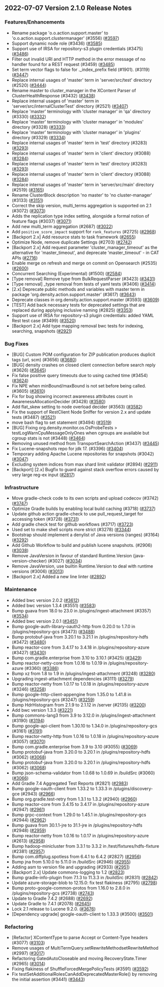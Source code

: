 ## 2022-07-07 Version 2.1.0 Release Notes

### Features/Enhancements

* Rename package 'o.o.action.support.master' to 'o.o.action.support.clustermanager' (#3556) ([#3597](https://github.com/density-project/density/pull/3597))
* Support dynamic node role (#3436) ([#3585](https://github.com/density-project/density/pull/3585))
* Support use of IRSA for repository-s3 plugin credentials (#3475) ([#3486](https://github.com/density-project/density/pull/3486))
* Filter out invalid URI and HTTP method in the error message of no handler found for a REST request (#3459) ([#3485](https://github.com/density-project/density/pull/3485))
* Set term vector flags to false for ._index_prefix field (#1901). (#3119) ([#3447](https://github.com/density-project/density/pull/3447))
* Replace internal usages of 'master' term in 'server/src/test' directory (#2520) ([#3444](https://github.com/density-project/density/pull/3444))
* Rename master to cluster_manager in the XContent Parser of ClusterHealthResponse (#3432) ([#3438](https://github.com/density-project/density/pull/3438))
* Replace internal usages of 'master' term in 'server/src/internalClusterTest' directory (#2521) ([#3407](https://github.com/density-project/density/pull/3407))
* Replace 'master' terminology with 'cluster manager' in 'qa' directory (#3330) ([#3332](https://github.com/density-project/density/pull/3332))
* Replace 'master' terminology with 'cluster manager' in 'modules' directory (#3328) ([#3333](https://github.com/density-project/density/pull/3333))
* Replace 'master' terminology with 'cluster manager' in 'plugins' directory (#3329) ([#3334](https://github.com/density-project/density/pull/3334))
* Replace internal usages of 'master' term in 'test' directory (#3283) ([#3293](https://github.com/density-project/density/pull/3293))
* Replace internal usages of 'master' term in 'client' directory (#3088) ([#3284](https://github.com/density-project/density/pull/3284))
* Replace internal usages of 'master' term in 'test' directory (#3283) ([#3293](https://github.com/density-project/density/pull/3293))
* Replace internal usages of 'master' term in 'client' directory (#3088) ([#3284](https://github.com/density-project/density/pull/3284))
* Replace internal usages of 'master' term in 'server/src/main' directory (#2519) ([#3165](https://github.com/density-project/density/pull/3165))
* Rename ClusterBlock description 'no master' to 'no cluster-manager' (#3133) ([#3151](https://github.com/density-project/density/pull/3151))
* Correct the skip version, multi_terms aggregation is supported on 2.1 (#3072) ([#3073](https://github.com/density-project/density/pull/3073))
* Adds the replication type index setting, alongside a formal notion of feature flags (#3037) ([#3071](https://github.com/density-project/density/pull/3071))
* Add new multi_term aggregation (#2687) ([#3022](https://github.com/density-project/density/pull/3022))
* Add `positive_score_impact` support for `rank_features` (#2725) ([#2968](https://github.com/density-project/density/pull/2968))
* [Backport 2.x] Add resource stats to task framework ([#2655](https://github.com/density-project/density/pull/2655))
* Optimize Node, remove duplicate Settings (#2703) ([#2742](https://github.com/density-project/density/pull/2742))
* [Backport 2.x] Add request parameter 'cluster_manager_timeout' as the alternative for 'master_timeout', and deprecate 'master_timeout' - in CAT APIs ([#2716](https://github.com/density-project/density/pull/2716))
* Enable merge on refresh and merge on commit on Opensearch (#2535) ([#2600](https://github.com/density-project/density/pull/2600))
* Concurrent Searching (Experimental) (#1500) ([#2584](https://github.com/density-project/density/pull/2584))
* [Type removal] Remove type from BulkRequestParser (#3423) ([#3431](https://github.com/density-project/density/pull/3431))
* [Type removal] _type removal from tests of yaml tests (#3406) ([#3414](https://github.com/density-project/density/pull/3414))
* [2.x] Deprecate public methods and variables with master term in package 'org.density.action.support.master' (#3617) ([#3643](https://github.com/density-project/density/pull/3643))
* Deprecate classes in org.density.action.support.master (#3593) ([#3609](https://github.com/density-project/density/pull/3609))
* [TEST] Add back necessary tests for deprecated settings that are replaced during applying inclusive naming (#2825) ([#3353](https://github.com/density-project/density/pull/3353))
* Support use of IRSA for repository-s3 plugin credentials: added YAML Rest test case (#3499) ([#3520](https://github.com/density-project/density/pull/3520))
* [Backport 2.x] Add type mapping removal bwc tests for indexing, searching, snapshots ([#2921](https://github.com/density-project/density/pull/2921))


### Bug Fixes

* [BUG] Custom POM configuration for ZIP publication produces duplicit tags (url, scm) (#3656) ([#3680](https://github.com/density-project/density/pull/3680))
* [BUG] density crashes on closed client connection before search reply (#3626) ([#3645](https://github.com/density-project/density/pull/3645))
* Fix false positive query timeouts due to using cached time (#3454) ([#3624](https://github.com/density-project/density/pull/3624))
* Fix NPE when minBound/maxBound is not set before being called. (#3605) ([#3610](https://github.com/density-project/density/pull/3610))
* Fix for bug showing incorrect awareness attributes count in AwarenessAllocationDecider (#3428) ([#3580](https://github.com/density-project/density/pull/3580))
* Add flat_skew setting to node overload decider (#3563) ([#3582](https://github.com/density-project/density/pull/3582))
* Fix the support of RestClient Node Sniffer for version 2.x and update tests (#3487) ([#3521](https://github.com/density-project/density/pull/3521))
* move bash flag to set statement (#3494) ([#3519](https://github.com/density-project/density/pull/3519))
* [BUG] Fixing org.density.monitor.os.OsProbeTests > testLogWarnCpuMessageOnlyOnes when cgroups are available but cgroup stats is not (#3448) ([#3464](https://github.com/density-project/density/pull/3464))
* Removing unused method from TransportSearchAction (#3437) ([#3445](https://github.com/density-project/density/pull/3445))
* Fix Lucene-snapshots repo for jdk 17. (#3396) ([#3404](https://github.com/density-project/density/pull/3404))
* Temporary adding Apache Lucene repositories for snapshots (#3042) ([#3047](https://github.com/density-project/density/pull/3047))
* Excluding system indices from max shard limit validator (#2894) ([#2911](https://github.com/density-project/density/pull/2911))
* [Backport] [2.x] Bugfix to guard against stack overflow errors caused by very large reg-ex input  ([#2817](https://github.com/density-project/density/pull/2817))

### Infrastructure

* Move gradle-check code to its own scripts and upload codecov (#3742) ([#3747](https://github.com/density-project/density/pull/3747))
* Optimize Gradle builds by enabling local build caching (#3718) ([#3737](https://github.com/density-project/density/pull/3737))
* Update github action gradle-check to use pull_request_target for accessing token (#3728) ([#3731](https://github.com/density-project/density/pull/3731))
* Add gradle check test for github workflows (#3717) ([#3723](https://github.com/density-project/density/pull/3723))
* Used set to make shell scripts more strict (#3278) ([#3344](https://github.com/density-project/density/pull/3344))
* Bootstrap should implement a denylist of Java versions (ranges) (#3164) ([#3292](https://github.com/density-project/density/pull/3292))
* Add Github Workflow to build and publish lucene snapshots. (#2906) ([#3038](https://github.com/density-project/density/pull/3038))
* Remove JavaVersion in favour of standard Runtime.Version (java-version-checker) (#3027) ([#3034](https://github.com/density-project/density/pull/3034))
* Remove JavaVersion, use builtin Runtime.Version to deal with runtime versions (#3006) ([#3013](https://github.com/density-project/density/pull/3013))
* [Backport 2.x] Added a new line linter ([#2892](https://github.com/density-project/density/pull/2892))

### Maintenance

* Added bwc version 2.0.2 ([#3612](https://github.com/density-project/density/pull/3612))
* Added bwc version 1.3.4 (#3551) ([#3583](https://github.com/density-project/density/pull/3583))
* Bump guava from 18.0 to 23.0 in /plugins/ingest-attachment (#3357) ([#3534](https://github.com/density-project/density/pull/3534))
* Added bwc version 2.0.1 ([#3451](https://github.com/density-project/density/pull/3451))
* Bump google-auth-library-oauth2-http from 0.20.0 to 1.7.0 in /plugins/repository-gcs (#3473) ([#3488](https://github.com/density-project/density/pull/3488))
* Bump protobuf-java from 3.20.1 to 3.21.1 in /plugins/repository-hdfs (#3472) ([#3480](https://github.com/density-project/density/pull/3480))
* Bump reactor-core from 3.4.17 to 3.4.18 in /plugins/repository-azure (#3427) ([#3430](https://github.com/density-project/density/pull/3430))
* Bump com.gradle.enterprise from 3.10 to 3.10.1 (#3425) ([#3429](https://github.com/density-project/density/pull/3429))
* Bump reactor-netty-core from 1.0.16 to 1.0.19 in /plugins/repository-azure (#3360) ([#3386](https://github.com/density-project/density/pull/3386))
* Bump xz from 1.8 to 1.9 in /plugins/ingest-attachment (#3248) ([#3280](https://github.com/density-project/density/pull/3280))
* Upgrading ingest-attachment dependencies (#3111) ([#3279](https://github.com/density-project/density/pull/3279))
* Bump reactor-netty from 1.0.17 to 1.0.18 in /plugins/repository-azure (#3246) ([#3258](https://github.com/density-project/density/pull/3258))
* Bump google-http-client-appengine from 1.35.0 to 1.41.8 in /plugins/repository-gcs (#3247) ([#3259](https://github.com/density-project/density/pull/3259))
* Bump HdrHistogram from 2.1.9 to 2.1.12 in /server (#2135) ([#3200](https://github.com/density-project/density/pull/3200))
* Add bwc version 1.3.3 ([#3221](https://github.com/density-project/density/pull/3221))
* Bump commons-lang3 from 3.9 to 3.12.0 in /plugins/ingest-attachment (#3190) ([#3194](https://github.com/density-project/density/pull/3194))
* Bump google-api-client from 1.30.10 to 1.34.0 in /plugins/repository-gcs (#3161) ([#3191](https://github.com/density-project/density/pull/3191))
* Bump reactor-netty-http from 1.0.16 to 1.0.18 in /plugins/repository-azure (#3057) ([#3070](https://github.com/density-project/density/pull/3070))
* Bump com.gradle.enterprise from 3.9 to 3.10 (#3055) ([#3069](https://github.com/density-project/density/pull/3069))
* Bump protobuf-java from 3.20.0 to 3.20.1 in /plugins/repository-hdfs (#3062) ([#3068](https://github.com/density-project/density/pull/3068))
* Bump protobuf-java from 3.20.0 to 3.20.1 in /plugins/repository-hdfs (#3062) ([#3068](https://github.com/density-project/density/pull/3068))
* Bump json-schema-validator from 1.0.68 to 1.0.69 in /buildSrc (#3060) ([#3066](https://github.com/density-project/density/pull/3066))
* Add Gradle 7.4 Aggregated Test Reports (#2821) ([#2983](https://github.com/density-project/density/pull/2983))
* Bump google-oauth-client from 1.33.2 to 1.33.3 in /plugins/discovery-gce (#2943) ([#2966](https://github.com/density-project/density/pull/2966))
* Bump org.gradle.test-retry from 1.3.1 to 1.3.2 (#2940) ([#2960](https://github.com/density-project/density/pull/2960))
* Bump reactor-core from 3.4.15 to 3.4.17 in /plugins/repository-azure (#2947) ([#2961](https://github.com/density-project/density/pull/2961))
* Bump grpc-context from 1.29.0 to 1.45.1 in /plugins/repository-gcs (#2944) ([#2962](https://github.com/density-project/density/pull/2962))
* Bump guava from 30.1.1-jre to 31.1-jre in /plugins/repository-hdfs (#2948) ([#2959](https://github.com/density-project/density/pull/2959))
* Bump reactor-netty from 1.0.16 to 1.0.17 in /plugins/repository-azure (#2613) ([#2958](https://github.com/density-project/density/pull/2958))
* Bump hadoop-minicluster from 3.3.1 to 3.3.2 in /test/fixtures/hdfs-fixture (#2381) ([#2957](https://github.com/density-project/density/pull/2957))
* Bump com.diffplug.spotless from 6.4.1 to 6.4.2 (#2827) ([#2956](https://github.com/density-project/density/pull/2956))
* Bump jna from 5.10.0 to 5.11.0 in /buildSrc (#2946) ([#2955](https://github.com/density-project/density/pull/2955))
* Adding asm to version file and upgrading (#2933) ([#2951](https://github.com/density-project/density/pull/2951))
* [Backport 2.x] Update commons-logging to 1.2 ([#2823](https://github.com/density-project/density/pull/2823))
* Bump gradle-info-plugin from 7.1.3 to 11.3.3 in /buildSrc (#2831) ([#2842](https://github.com/density-project/density/pull/2842))
* Update azure-storage-blob to 12.15.0: fix test flakiness (#2795) ([#2798](https://github.com/density-project/density/pull/2798))
* Bump proto-google-common-protos from 1.16.0 to 2.8.0 in /plugins/repository-gcs (#2738) ([#2743](https://github.com/density-project/density/pull/2743))
* Update to Gradle 7.4.2 (#2688) ([#2692](https://github.com/density-project/density/pull/2692))
* Update Gradle to 7.4.1 (#2078) ([#2645](https://github.com/density-project/density/pull/2645))
* Lock 2.1 release to Lucene 9.2.0. ([#3676](https://github.com/density-project/density/pull/3676))
* [Dependency upgrade] google-oauth-client to 1.33.3 (#3500) ([#3501](https://github.com/density-project/density/pull/3501))

### Refactoring

* [Refactor] XContentType to parse Accept or Content-Type headers (#3077) ([#3103](https://github.com/density-project/density/pull/3103))
* Remove usages of MultiTermQuery.setRewriteMethodsetRewriteMethod (#2997) ([#3017](https://github.com/density-project/density/pull/3017))
* Refactoring GatedAutoCloseable and moving RecoveryState.Timer (#2965) ([#3014](https://github.com/density-project/density/pull/3014))
* Fixing flakiness of ShuffleForcedMergePolicyTests (#3591) ([#3592](https://github.com/density-project/density/pull/3592))
* Fix testSetAdditionalRolesCanAddDeprecatedMasterRole() by removing the initial assertion (#3441) ([#3443](https://github.com/density-project/density/pull/3443))
